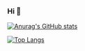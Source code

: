 ### Hi 👋
[![Anurag's GitHub stats](https://github-readme-stats.vercel.app/api?username=toku404&show_icons=true&include_all_commits=true&theme=tokyonight&hide_border=true)](https://github.com/anuraghazra/github-readme-stats)

[![Top Langs](https://github-readme-stats.vercel.app/api/top-langs/?username=toku404&hide=css,html&langs_count=7&layout=compact&theme=tokyonight&hide_border=true)](https://github.com/anuraghazra/github-readme-stats)





<!--
**ToKu404/Toku404** is a ✨ _special_ ✨ repository because its `README.md` (this file) appears on your GitHub profile.

Here are some ideas to get you started:

- 🔭 I’m currently working on ...
- 🌱 I’m currently learning ...
- 👯 I’m looking to collaborate on ...
- 🤔 I’m looking for help with ...
- 💬 Ask me about ...
- 📫 How to reach me: ...
- 😄 Pronouns: ...
- ⚡ Fun fact: ...
-->
